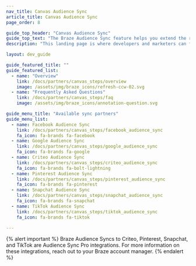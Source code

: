 ```yaml
---
nav_title: Canvas Audience Sync
article_title: Canvas Audience Sync
page_order: 8

guide_top_header: "Canvas Audience Sync"
guide_top_text: "The Braze Audience Sync feature helps you extend the reach of your campaigns to many of the top social and advertising technologies. This landing page is where developers and marketers can find resources on available Canvas sync partners."
description: "This landing page is where developers and marketers can find resources on available Canvas sync partners."

layout: dev_guide

guide_featured_title: ""
guide_featured_list:
  - name: "Overview"
    link: /docs/partners/canvas_steps/overview
    image: /assets/img/braze_icons/refresh-ccw-02.svg
  - name: "Frequently Asked Questions"
    link: /docs/partners/canvas_steps/faq
    image: /assets/img/braze_icons/annotation-question.svg

guide_menu_title: "Available sync partners"
guide_menu_list:
  - name: Facebook Audience Sync
    link: /docs/partners/canvas_steps/facebook_audience_sync
    fa_icon: fa-brands fa-facebook
  - name: Google Audience Sync
    link: /docs/partners/canvas_steps/google_audience_sync
    fa_icon: fa-brands fa-google
  - name: Criteo Audience Sync
    link: /docs/partners/canvas_steps/criteo_audience_sync
    fa_icon: fa-brands fa-bolt-lightning
  - name: Pinterest Audience Sync
    link: /docs/partners/canvas_steps/pinterest_audience_sync
    fa_icon: fa-brands fa-pinterest
  - name: Snapchat Audience Sync
    link: /docs/partners/canvas_steps/snapchat_audience_sync
    fa_icon: fa-brands fa-snapchat
  - name: TikTok Audience Sync
    link: /docs/partners/canvas_steps/tiktok_audience_sync
    fa_icon: fa-brands fa-tiktok

---
```


{% alert important %}
Braze Audience Syncs to Criteo, Pinterest, Snapchat, and TikTok are Audience Sync Pro integrations. For more information on these integrations, reach out to your Braze account manager.
{% endalert %}
